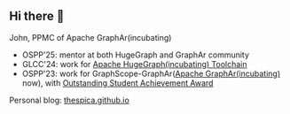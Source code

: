 ## Hi there 👋

John, PPMC of Apache GraphAr(incubating)

- OSPP'25: mentor at both HugeGraph and GraphAr community
- GLCC'24: work for [Apache HugeGraph(incubating) Toolchain](https://github.com/apache/incubator-hugegraph-toolchain/)
- OSPP'23: work for GraphScope-GraphAr([Apache GraphAr(incubating)](https://github.com/apache/incubator-graphar) now), with [Outstanding Student Achievement Award](https://summer-ospp.ac.cn/2023/final/outstanding)

Personal blog: [thespica.github.io](https://thespica.github.io)

